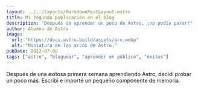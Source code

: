 ```yaml
---
layout: ../../layouts/MarkdownPostLayout.astro
title: Mi segunda publicación en el blog
description: "Después de aprender un poco de Astro, ¡no podía parar!"
author: Alumno de Astro
image:
  url: "https://docs.astro.build/assets/arc.webp"
  alt: "Miniatura de los arcos de Astro."
pubDate: 2022-07-08
tags: ["astro", "bloguear", "aprender en público", "éxitos"]
---
```


Después de una exitosa primera semana aprendiendo Astro, decidí probar un poco más. Escribí e importé un pequeño componente de memoria.
